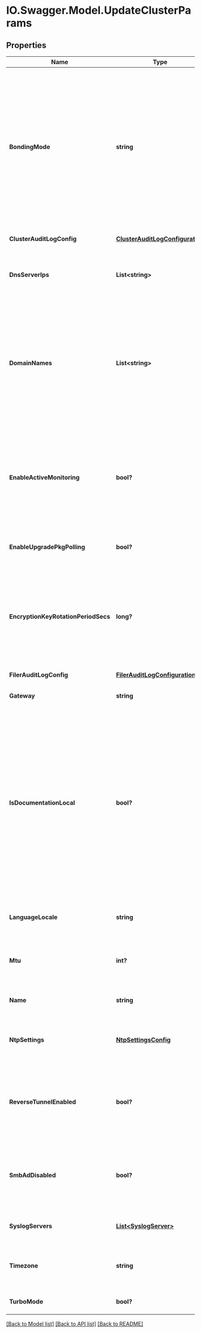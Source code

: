 # IO.Swagger.Model.UpdateClusterParams
## Properties

Name | Type | Description | Notes
------------ | ------------- | ------------- | -------------
**BondingMode** | **string** | Specifies the bonding mode to use when bonding NICs to this Cluster. &#39;KActiveBackup&#39; indicates an Active-backup policy bonding mode. &#39;K802_3ad&#39; indicates an EEE 802.3ad Dynamic link aggregation bonding mode. &#39;KBalanceAlb&#39; indicates a Adaptive load balancing bonding mode. | [optional] 
**ClusterAuditLogConfig** | [**ClusterAuditLogConfiguration**](ClusterAuditLogConfiguration.md) | Cluster Audit Log Configuration. | [optional] 
**DnsServerIps** | **List&lt;string&gt;** | Specifies the IP addresses of the DNS Servers used by the Cohesity Cluster. | [optional] 
**DomainNames** | **List&lt;string&gt;** | The first domain name specified in the array is the fully qualified domain name assigned to the Cohesity Cluster. Any additional domain names specified are used for the domain search list for hostname look-up. | [optional] 
**EnableActiveMonitoring** | **bool?** | Specifies if Cohesity can receive monitoring information from the Cohesity Cluster. If &#39;true&#39;, remote monitoring of the Cohesity Cluster is allowed. | [optional] 
**EnableUpgradePkgPolling** | **bool?** | If &#39;true&#39;, Cohesity&#39;s upgrade server is polled for new releases. | [optional] 
**EncryptionKeyRotationPeriodSecs** | **long?** | Specifies the period of time (in seconds) when encryption keys are rotated. By default, the encryption keys are rotated every 77760000 seconds (30 days). | [optional] 
**FilerAuditLogConfig** | [**FilerAuditLogConfiguration**](FilerAuditLogConfiguration.md) | Filer Audit Log Configuration. | [optional] 
**Gateway** | **string** | Specifies the gateway IP address. | [optional] 
**IsDocumentationLocal** | **bool?** | Specifies what version of the documentation is used. If &#39;true&#39;, the version of documentation stored locally on the Cohesity Cluster is used. If &#39;false&#39;, the documentation stored on a Cohesity Web Server is used. The default is &#39;false&#39;. Cohesity recommends accessing the Help from the Cohesity Web site which provides the newest and most complete version of Help. | [optional] 
**LanguageLocale** | **string** | Specifies the language and locale for this Cohesity Cluster. | [optional] 
**Mtu** | **int?** | Specifies the Maxium Transmission Unit (MTU) in bytes of the network. | [optional] 
**Name** | **string** | Specifies the name of the Cohesity Cluster. | [optional] 
**NtpSettings** | [**NtpSettingsConfig**](NtpSettingsConfig.md) | Specifies if the ntp/master slave scheme should be disabled for this cluster. | [optional] 
**ReverseTunnelEnabled** | **bool?** | If &#39;true&#39;, Cohesity&#39;s Remote Tunnel is enabled. Cohesity can access the Cluster and provide remote assistance via a Remote Tunnel. | [optional] 
**SmbAdDisabled** | **bool?** | Specifies if Active Directory should be disabled for authentication of SMB shares. If &#39;true&#39;, Active Directory is disabled. | [optional] 
**SyslogServers** | [**List&lt;SyslogServer&gt;**](SyslogServer.md) | Specifies a list of Syslog servers to send audit logs to. | [optional] 
**Timezone** | **string** | Specifies the timezone to use for showing time in emails, reports, filer audit logs, etc. | [optional] 
**TurboMode** | **bool?** | Specifies if the cluster is in Turbo mode. | [optional] 

[[Back to Model list]](../README.md#documentation-for-models) [[Back to API list]](../README.md#documentation-for-api-endpoints) [[Back to README]](../README.md)

